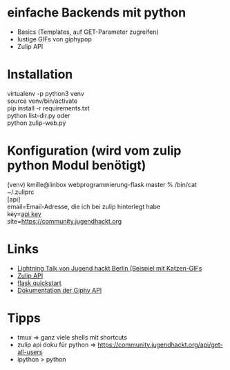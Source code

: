# einfache Backends mit python
- Basics (Templates, auf GET-Parameter zugreifen)
- lustige GIFs von giphypop
- Zulip API


# Installation
virtualenv -p python3 venv  
source venv/bin/activate   
pip install -r requirements.txt  
python list-dir.py  oder  
python zulip-web.py  

# Konfiguration (wird vom zulip python Modul benötigt)
(venv) kmille@linbox webprogrammierung-flask master % /bin/cat ~/.zuliprc  
[api]  
email=Email-Adresse, die ich bei zulip hinterlegt habe    
key=[api key](https://zulipchat.com/api/api-keys)  
site=https://community.jugendhackt.org   


# Links
- [Lightning Talk von Jugend hackt Berlin (Beispiel mit Katzen-GIFs](https://media.ccc.de/v/jh-berlin-2018-4-lightning_talk_webprogrammierung_mit_python_flask)  
- [Zulip API](https://community.jugendhackt.org/api/get-all-users)
- [flask quickstart](https://flask.palletsprojects.com/en/1.1.x/quickstart/)
- [Dokumentation der Giphy API](https://github.com/shaunduncan/giphypop)

# Tipps
- tmux  => ganz viele shells mit shortcuts  
- zulip api doku für python => https://community.jugendhackt.org/api/get-all-users  
- ipython > python  


